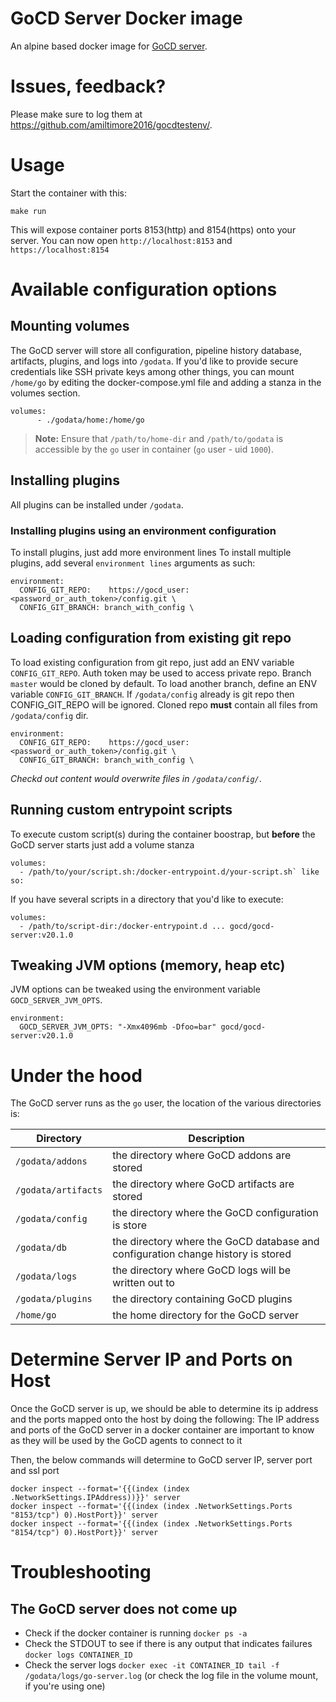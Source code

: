 # GoCD Server Docker image

An alpine based docker image for [GoCD server](https://www.gocd.org).

# Issues, feedback?

Please make sure to log them at https://github.com/amiltimore2016/gocdtestenv/.

# Usage

Start the container with this:

```
make run
```

This will expose container ports 8153(http) and 8154(https) onto your server.
You can now open `http://localhost:8153` and `https://localhost:8154`

# Available configuration options

## Mounting volumes

The GoCD server will store all configuration, pipeline history database,
artifacts, plugins, and logs into `/godata`. If you'd like to provide secure
credentials like SSH private keys among other things, you can mount  `/home/go`
by editing the docker-compose.yml file and adding a stanza in the volumes section.

```file
volumes:
      - ./godata/home:/home/go

```

> **Note:** Ensure that `/path/to/home-dir` and `/path/to/godata` is accessible by the `go` user in container (`go` user - uid `1000`).

## Installing plugins

All plugins can be installed under `/godata`.

### Installing plugins using an environment configuration

To install plugins, just add more environment lines To install multiple plugins, add several `environment lines` arguments as such:

```
environment:
  CONFIG_GIT_REPO:    https://gocd_user:<password_or_auth_token>/config.git \
  CONFIG_GIT_BRANCH: branch_with_config \
```

## Loading configuration from existing git repo
To load existing configuration from git repo, just add an ENV variable `CONFIG_GIT_REPO`.
Auth token may be used to access private repo. Branch `master` would be cloned by default.
To load another branch, define an ENV variable `CONFIG_GIT_BRANCH`.
If `/godata/config` already is git repo then CONFIG_GIT_REPO will be ignored.
Cloned repo **must** contain all files from `/godata/config` dir.

```file
environment:
  CONFIG_GIT_REPO:    https://gocd_user:<password_or_auth_token>/config.git \
  CONFIG_GIT_BRANCH: branch_with_config \
```
*Checkd out content would overwrite files in `/godata/config/`*.


## Running custom entrypoint scripts

To execute custom script(s) during the container boostrap, but **before** the GoCD server starts just add a volume stanza

```file
volumes:
  - /path/to/your/script.sh:/docker-entrypoint.d/your-script.sh` like so:
```


If you have several scripts in a directory that you'd like to execute:

```file
volumes: 
  - /path/to/script-dir:/docker-entrypoint.d ... gocd/gocd-server:v20.1.0
```

## Tweaking JVM options (memory, heap etc)

JVM options can be tweaked using the environment variable `GOCD_SERVER_JVM_OPTS`.

```file
environment:
  GOCD_SERVER_JVM_OPTS: "-Xmx4096mb -Dfoo=bar" gocd/gocd-server:v20.1.0
```

# Under the hood

The GoCD server runs as the `go` user, the location of the various directories is:

| Directory           | Description                                                                      |
|---------------------|----------------------------------------------------------------------------------|
| `/godata/addons`    | the directory where GoCD addons are stored                                       |
| `/godata/artifacts` | the directory where GoCD artifacts are stored                                    |
| `/godata/config`    | the directory where the GoCD configuration is store                              |
| `/godata/db`        | the directory where the GoCD database and configuration change history is stored |
| `/godata/logs`      | the directory where GoCD logs will be written out to                             |
| `/godata/plugins`   | the directory containing GoCD plugins                                            |
| `/home/go`          | the home directory for the GoCD server                                           |

# Determine Server IP and Ports on Host

Once the GoCD server is up, we should be able to determine its ip address and the ports mapped onto the host by doing the following:
The IP address and ports of the GoCD server in a docker container are important to know as they will be used by the GoCD agents to connect to it

Then, the below commands will determine to GoCD server IP, server port and ssl port
```shell
docker inspect --format='{{(index (index .NetworkSettings.IPAddress))}}' server
docker inspect --format='{{(index (index .NetworkSettings.Ports "8153/tcp") 0).HostPort}}' server
docker inspect --format='{{(index (index .NetworkSettings.Ports "8154/tcp") 0).HostPort}}' server
```

# Troubleshooting

## The GoCD server does not come up

- Check if the docker container is running `docker ps -a`
- Check the STDOUT to see if there is any output that indicates failures `docker logs CONTAINER_ID`
- Check the server logs `docker exec -it CONTAINER_ID tail -f /godata/logs/go-server.log` (or check the log file in the volume mount, if you're using one)


